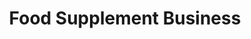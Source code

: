 ---
title: "Food Supplement Business"
url: /derby/food-supplement-business/
shop: nutrition supplements
---